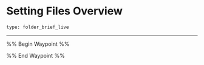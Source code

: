 # Setting Files Overview
 
```ccard
type: folder_brief_live
```
 
---

%% Begin Waypoint %%


%% End Waypoint %%